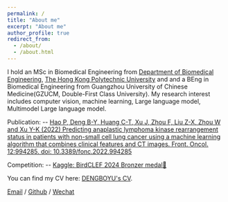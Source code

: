 ```yaml
---
permalink: /
title: "About me"
excerpt: "About me"
author_profile: true
redirect_from:
  - /about/
  - /about.html
---
```


I hold an MSc in Biomedical Engineering from [Department of Biomedical Engineering](https://www.polyu.edu.hk/bme/), [The Hong Kong Polytechnic University](https://www.polyu.edu.hk/) and and a BEng in Biomedical Engineering from Guangzhou University of Chinese Medicine(GZUCM, Double-First Class University). 
My research interest includes computer vision, machine learning, Large language model, Multimodel Large language model.

Publication:
  -- [Hao P, Deng B-Y, Huang C-T, Xu J, Zhou F, Liu Z-X, Zhou W and Xu Y-K (2022) Predicting anaplastic lymphoma kinase rearrangement status in patients with non-small cell lung cancer using a machine learning algorithm that combines clinical features and CT images. Front. Oncol. 12:994285. doi: 10.3389/fonc.2022.994285](https://www.frontiersin.org/journals/oncology/articles/10.3389/fonc.2022.994285/full)

Competition:
  -- [Kaggle: BirdCLEF 2024 Bronzer medal🥉](https://www.kaggle.com/rexdeng/competitions)

You can find my CV here: [DENGBOYU's CV](../assets/DENG-BOYU-FlowCV-Resume-20240722.pdf).

[Email](22056958g@connect.polyu.hk) / [Github](https://github.com/DENGBOYU-REX) / [Wechat](../images/wechat.jpg)

